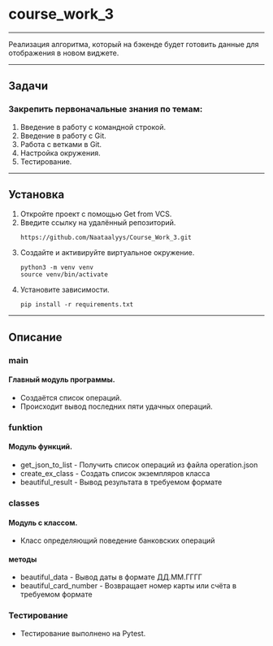 # course_work_3

___
Реализация алгоритма, который на бэкенде будет готовить данные для отображения в новом виджете.

___
## Задачи
### Закрепить первоначальные знания по темам:
1. Введение в работу с командной строкой.
2. Введение в работу с Git.
3. Работа с ветками в Git.
4. Настройка окружения.
5. Тестирование.
___
## Установка

1. Откройте проект с помощью Get from VCS.
2. Введите ссылку на удалённый репозиторий. 
    ```
    https://github.com/Naataalyys/Course_Work_3.git
    ```
3. Создайте и активируйте виртуальное окружение.
    ```
    python3 -m venv venv
    source venv/bin/activate
   ```
4. Установите зависимости.
    ```
    pip install -r requirements.txt
   ```
___

## Описание
### main
#### Главный модуль программы.  
* Создаётся список операций.  
* Происходит вывод последних пяти удачных операций.

### funktion
#### Модуль функций.
* get_json_to_list -
    Получить список операций из файла operation.json
* create_ex_class - 
    Создать список экземпляров класса
* beautiful_result - Вывод результата в требуемом формате

### classes
#### Модуль с классом.
* Класс определяющий поведение банковских операций  
####   методы
* beautiful_data - Вывод даты в формате ДД.ММ.ГГГГ
* beautiful_card_number - Возвращает номер карты или счёта в требуемом формате

### Тестирование
* Тестирование выполнено на Pytest.

